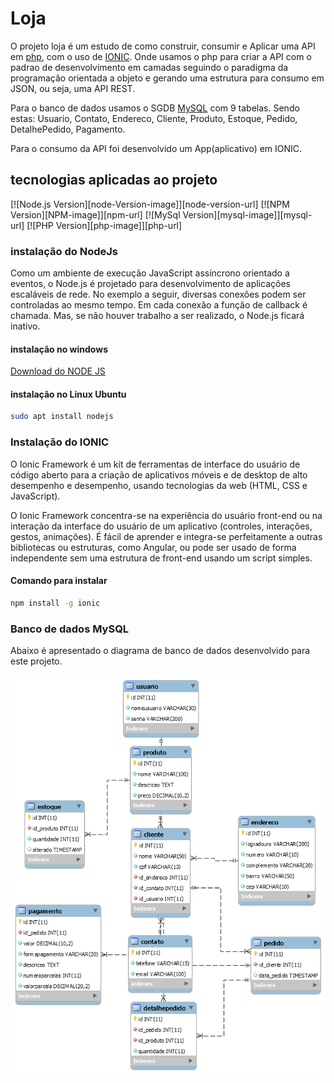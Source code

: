 # Loja

O projeto loja é um estudo de como construir, consumir e
Aplicar uma API em [php](https://www.php.net/), com o uso de [IONIC](https://ionicframework.com/). Onde usamos o php
para criar a API com o padrao de desenvolvimento em camadas
seguindo o paradigma da programação orientada a objeto e
gerando uma estrutura para consumo em JSON, ou seja, uma API
REST.

Para o banco de dados usamos o SGDB [MySQL](https://www.mysql.com/) com 9 tabelas. Sendo
estas: Usuario, Contato, Endereco, Cliente, Produto, Estoque,
Pedido, DetalhePedido, Pagamento.

Para o consumo da API foi desenvolvido um App(aplicativo) em
IONIC.

## tecnologias aplicadas ao projeto
[![Node.js Version][node-Version-image]][node-version-url]
[![NPM Version][NPM-image]][npm-url]
[![MySql Version][mysql-image]][mysql-url]
[![PHP Version][php-image]][php-url]

### instalação do NodeJs
Como um ambiente de execução JavaScript assíncrono orientado a eventos, o Node.js é projetado para desenvolvimento de aplicações escaláveis de rede. No exemplo a seguir, diversas conexões podem ser controladas ao mesmo tempo. Em cada conexão a função de callback é chamada. Mas, se não houver trabalho a ser realizado, o Node.js ficará inativo.

#### instalação no windows
[Download do NODE JS](https://nodejs.org/pt-br/download/)

#### instalação no Linux Ubuntu
```bash
sudo apt install nodejs
```
### Instalação do IONIC
O Ionic Framework é um kit de ferramentas de interface do usuário de código aberto para a criação de aplicativos móveis e de desktop de alto desempenho e desempenho, usando tecnologias da web (HTML, CSS e JavaScript).

O Ionic Framework concentra-se na experiência do usuário front-end ou na interação da interface do usuário de um aplicativo (controles, interações, gestos, animações). É fácil de aprender e integra-se perfeitamente a outras bibliotecas ou estruturas, como Angular, ou pode ser usado de forma independente sem uma estrutura de front-end usando um script simples.

#### Comando para instalar
```bash
npm install -g ionic
```


### Banco de dados MySQL
Abaixo é apresentado o diagrama de banco de dados desenvolvido
para este projeto.

![](db/img/diagramabanco.png)